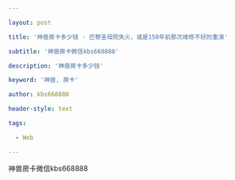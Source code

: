 ---
layout: post
title: '神兽房卡多少钱 - 巴黎圣母院失火，或是150年前那次维修不好的重演'
subtitle: '神兽房卡微信kbs668888'
description: '神兽房卡多少钱'
keyword: '神兽, 房卡'
author: kbs668888
header-style: text
tags:
  - Web
---
神兽房卡微信kbs668888

